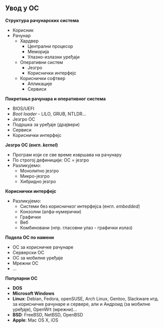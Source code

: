 ## Увод у ОС

**Структура рачунарских система**

- Корисник
- Рачунар
	- Хардвер
		- Централни процесор
		- Меморија
		- Улазно-излазни уређаји
	- Оперативни систем
		- Језгро
		- Кориснички интерфејс
	- Кориснички софтвер
		- Апликације
		- Сервиси

**Покретање рачунара и оперативног система**

- BIOS/UEFI
- *Boot loader* - LILO, GRUB, NTLDR...
- Језгро ОС
- Подршка за уређаје (драјвери)
- Сервиси
- Кориснички интерфејс

**Језгро ОС (енгл. *kernel*)**

- Програм који се све време извршава на рачунару
- По строгој дефиницији: ОС = језгро
- Разликујемо:
	- Монолитно језгро
	- Микро-језгро
	- Хибридно језгро

**Кориснички интерфејс**

- Разликујемо:
	- Системи без корисничког интерфејса (енгл. *embedded*)
	- Конзолни (алфа-нумерички)
	- Графички
	- Веб
	- Комбиновани (нпр. гласовни улаз - графички излаз)

**Подела ОС по намени**

- ОС за корисничке рачунаре
- Серверски ОС
- ОС за мобилне уређаје
- Мрежни ОС
- ...

**Популарни ОС**

- **DOS**
- **Microsoft Windows**
- **Linux**: Debian, Fedora, openSUSE, Arch Linux, Gentoo, Slackware итд. за корисничке рачунаре и сервере, али и Андроид (за мобилне уређаје), OpenWrt (мрежни)...
- **BSD**: FreeBSD, NetBSD, OpenBSD
- **Apple**: Mac OS X, iOS
